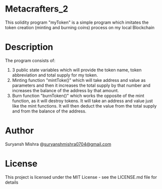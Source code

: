 # Metacrafters_2
This solidity program "myToken" is a simple program which imitates the token creation (minting and burning coins) process on my local Blockchain

# Description
The program consists of: 
1) 3 public state variables which will provide the token name, token abbreviation and total supply for my token.
2) Minting function "mintToke()" which will take address and value as parameters and then it increases the total supply by that number and increases the balance of the address by that amount.
3) Burn function "burnToken()" which works the opposite of the mint function, as it will destroy tokens. It will take an address and value just like the mint functions. It will then deduct the value from the total supply and from the balance of the address.

# Author
Suryansh Mishra
@suryanshmishra0704@gmail.com

# License
This project is licensed under the MIT License - see the LICENSE.md file for details
